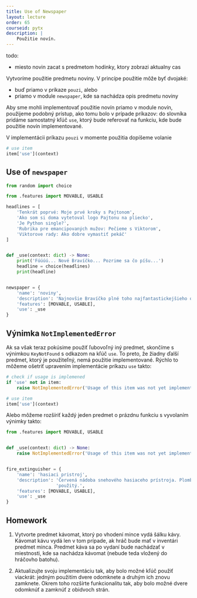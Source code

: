 ```yaml
---
title: Use of Newspaper
layout: lecture 
order: 65
courseid: pytx
description: |
    Použitie novín.
---
```


todo:
* miesto novin zacat s predmetom hodinky, ktory zobrazi aktualny cas


Vytvoríme použitie predmetu noviny. V princípe použitie môže byť dvojaké:

* buď priamo v príkaze `pouzi`, alebo
* priamo v module `newspaper`, kde sa nachádza opis predmetu noviny

Aby sme mohli implementovať použitie novín priamo v module novín, použijeme podobný prístup, ako tomu bolo v prípade príkazov: do slovníka pridáme samostatný kľúč `use`, ktorý bude referovať na funkciu, kde bude použitie novín implementované.

V implementácii príkazu `pouzi` v momente použitia dopíšeme volanie

```python
# use item
item['use'](context)
```


## Use of `newspaper`

```python
from random import choice

from .features import MOVABLE, USABLE

headlines = [
    'Tenkrát poprvé: Moje prvé kroky s Pajtonom',
    'Ako som si doma vytetoval logo Pajtonu na pliecko',
    'Je Python single?',
    'Rubrika pre emancipovaných mužov: Pečieme s Viktorom',
    'Viktorove rady: Ako dobre vymastiť pekáč'
]


def _use(context: dict) -> None:
    print('Fúúúú... Nové Bravíčko... Pozrime sa čo píšu...')
    headline = choice(headlines)
    print(headline)


newspaper = {
    'name': 'noviny',
    'description': 'Najnovšie Bravíčko plné toho najfantastickejšieho obsahu pre Silviu.',
    'features': [MOVABLE, USABLE],
    'use': _use
}
```


## Výnimka `NotImplementedError`

Ak sa však teraz pokúsime použiť ľubovoľný iný predmet, skončíme s výnimkou `KeyNotFound` s odkazom na kľúč `use`. To preto, že žiadny ďalší predmet, ktorý je použiteľný, nemá použitie implementované. Rýchlo to môžeme ošetriť upravením implementácie príkazu `use` takto:

```python
# check if usage is implemened
if 'use' not in item:
	raise NotImplementedError('Usage of this item was not yet implemented')

# use item
item['use'](context)
```

Alebo môžeme rozšíriť každý jeden predmet o prázdnu funkciu s vyvolaním výnimky takto:

```python
from .features import MOVABLE, USABLE


def _use(context: dict) -> None:
    raise NotImplementedError('Usage of this item was not yet implemented')


fire_extinguisher = {
    'name': 'hasiaci pristroj',
    'description': 'Červená nádoba snehového hasiaceho prístroja. Plomba dáva vedieť, že ešte nebol '
                   'použitý.',
    'features': [MOVABLE, USABLE],
    'use': _use
}
```


## Homework

1. Vytvorte predmet kávomat, ktorý po vhodení mince vydá šálku kávy. Kávomat kávu vydá len v tom prípade, ak hráč bude mať v inventári predmet minca. Predmet káva sa po vydaní bude nachádzať v miestnosti, kde sa nachádza kávomat (nebude teda vložený do hráčovho batohu).

2. Aktualizujte svoju implementáciu tak, aby bolo možné kľúč použiť viackrát: jedným použitím dvere odomknete a druhým ich znovu zamknete. Okrem toho rozšírte funkcionalitu tak, aby bolo možné dvere odomknúť a zamknúť z obidvoch strán.

